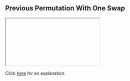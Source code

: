 ##  Previous Permutation With One Swap 

<iframe></iframe>

Click [here](Explanation.md) for an explanation.

